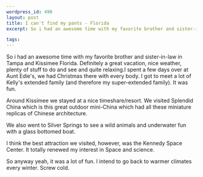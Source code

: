 ```yaml
--- 
wordpress_id: 490
layout: post
title: I can't find my pants - Florida
excerpt: So i had an awesome time with my favorite brother and sister-in-law in Tampa and Kissimee Florida.  Definitely a great vacation, nice weather, plenty of stuff to do and see and quite relaxing.

tags: 
---
```


So i had an awesome time with my favorite brother and sister-in-law in Tampa and Kissimee Florida.  Definitely a great vacation, nice weather, plenty of stuff to do and see and quite relaxing.<!--more-->I spent a few days over at Aunt Edie's, we had Christmas there with every body.  I got to meet a lot of Kelly's extended family (and therefore my super-extended family).  It was fun.

Around Kissimee we stayed at a nice timeshare/resort.  We visited Splendid China which is this great outdoor mini-China which had all these miniature replicas of Chinese architecture.  

We also went to Silver Springs to see a wild animals and underwater fun with a glass bottomed boat.

I think the best attraction we visited, however, was the Kennedy Space Center.  It totally renewed my interest in Space and science.

So anyway yeah, it was a lot of fun.  I intend to go back to warmer climates every winter.  Screw cold.
